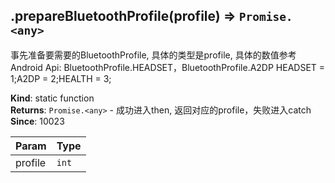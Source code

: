 <a name="module_miot/ClassicBluetooth.prepareBluetoothProfile"></a>

## .prepareBluetoothProfile(profile) ⇒ <code>Promise.&lt;any&gt;</code>
事先准备要需要的BluetoothProfile, 具体的类型是profile, 具体的数值参考Android Api: BluetoothProfile.HEADSET，BluetoothProfile.A2DP
HEADSET = 1;A2DP = 2;HEALTH = 3;

**Kind**: static function  
**Returns**: <code>Promise.&lt;any&gt;</code> - 成功进入then, 返回对应的profile，失败进入catch  
**Since**: 10023  

| Param | Type |
| --- | --- |
| profile | <code>int</code> | 

